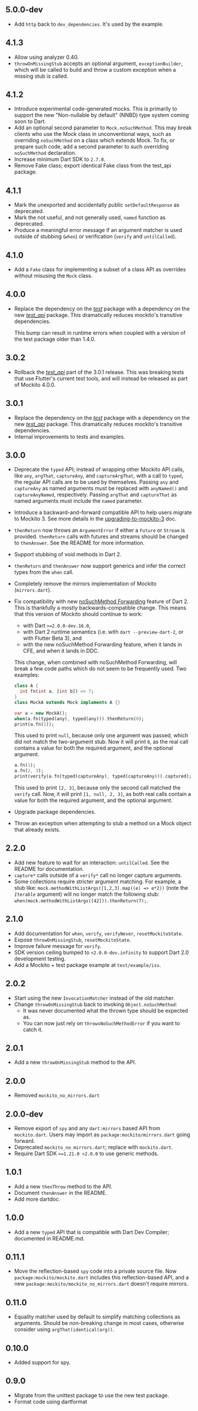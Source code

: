 ## 5.0.0-dev

* Add `http` back to `dev_dependencies`. It's used by the example.

## 4.1.3

* Allow using analyzer 0.40.
* `throwOnMissingStub` accepts an optional argument, `exceptionBuilder`, which
  will be called to build and throw a custom exception when a missing stub is
  called.

## 4.1.2

* Introduce experimental code-generated mocks. This is primarily to support
  the new "Non-nullable by default" (NNBD) type system coming soon to Dart.
* Add an optional second parameter to `Mock.noSuchMethod`. This may break
  clients who use the Mock class in unconventional ways, such as overriding
  `noSuchMethod` on a class which extends Mock. To fix, or prepare such code,
  add a second parameter to such overriding `noSuchMethod` declaration.
* Increase minimum Dart SDK to `2.7.0`.
* Remove Fake class; export identical Fake class from the test_api package.

## 4.1.1

* Mark the unexported and accidentally public `setDefaultResponse` as
  deprecated.
* Mark the not useful, and not generally used, `named` function as deprecated.
* Produce a meaningful error message if an argument matcher is used outside of
  stubbing (`when`) or verification (`verify` and `untilCalled`).

## 4.1.0

* Add a `Fake` class for implementing a subset of a class API as overrides
  without misusing the `Mock` class.

## 4.0.0

* Replace the dependency on the
  _[test](https://pub.dev/packages/test)_ package with a dependency on the new
  _[test_api](https://pub.dev/packages/test_api)_ package. This dramatically
  reduces mockito's transitive dependencies.

  This bump can result in runtime errors when coupled with a version of the
  test package older than 1.4.0.

## 3.0.2

* Rollback the _[test_api](https://pub.dev/packages/test_api)_ part of the 3.0.1
  release. This was breaking tests that use Flutter's current test tools, and
  will instead be released as part of Mockito 4.0.0.

## 3.0.1

* Replace the dependency on the
  _[test](https://pub.dev/packages/test)_ package with a dependency on the new
  _[test_api](https://pub.dev/packages/test_api)_ package. This dramatically
  reduces mockito's transitive dependencies.
* Internal improvements to tests and examples.

## 3.0.0

* Deprecate the `typed` API; instead of wrapping other Mockito API calls, like
  `any`, `argThat`, `captureAny`, and `captureArgThat`, with a call to `typed`,
  the regular API calls are to be used by themselves. Passing `any` and
  `captureAny` as named arguments must be replaced with `anyNamed()` and
  `captureAnyNamed`, respectively. Passing `argThat` and `captureThat` as named
  arguments must include the `named` parameter.
* Introduce a backward-and-forward compatible API to help users migrate to
  Mockito 3. See more details in the [upgrading-to-mockito-3] doc.
* `thenReturn` now throws an `ArgumentError` if either a `Future` or `Stream`
  is provided. `thenReturn` calls with futures and streams should be changed to
  `thenAnswer`. See the README for more information.
* Support stubbing of void methods in Dart 2.
* `thenReturn` and `thenAnswer` now support generics and infer the correct
  types from the `when` call.
* Completely remove the mirrors implementation of Mockito (`mirrors.dart`).
* Fix compatibility with new [noSuchMethod Forwarding] feature of Dart 2. This
  is thankfully a mostly backwards-compatible change. This means that this
  version of Mockito should continue to work:

  * with Dart `>=2.0.0-dev.16.0`,
  * with Dart 2 runtime semantics (i.e. with `dart --preview-dart-2`, or with
    Flutter Beta 3), and
  * with the new noSuchMethod Forwarding feature, when it lands in CFE, and when
    it lands in DDC.

  This change, when combined with noSuchMethod Forwarding, will break a few
  code paths which do not seem to be frequently used. Two examples:

  ```dart
  class A {
    int fn(int a, [int b]) => 7;
  }
  class MockA extends Mock implements A {}

  var a = new MockA();
  when(a.fn(typed(any), typed(any))).thenReturn(0);
  print(a.fn(1));
  ```

  This used to print `null`, because only one argument was passed, which did
  not match the two-argument stub. Now it will print `0`, as the real call
  contains a value for both the required argument, and the optional argument.

  ```dart
  a.fn(1);
  a.fn(2, 3);
  print(verify(a.fn(typed(captureAny), typed(captureAny))).captured);
  ```

  This used to print `[2, 3]`, because only the second call matched the `verify`
  call. Now, it will print `[1, null, 2, 3]`, as both real calls contain a value
  for both the required argument, and the optional argument.
* Upgrade package dependencies.
* Throw an exception when attempting to stub a method on a Mock object that
  already exists.

[upgrading-to-mockito-3]: https://github.com/dart-lang/mockito/blob/master/upgrading-to-mockito-3.md
[noSuchMethod Forwarding]: https://github.com/dart-lang/sdk/blob/master/docs/language/informal/nosuchmethod-forwarding.md

## 2.2.0

* Add new feature to wait for an interaction: `untilCalled`. See the README for
  documentation.
* `capture*` calls outside of a `verify*` call no longer capture arguments.
* Some collections require stricter argument matching. For example, a stub like:
  `mock.methodWithListArgs([1,2,3].map((e) => e*2))` (note the _`Iterable`_
  argument) will no longer match the following stub:
  `when(mock.methodWithListArgs([42])).thenReturn(7);`.

## 2.1.0

* Add documentation for `when`, `verify`, `verifyNever`, `resetMockitoState`.
* Expose `throwOnMissingStub`, `resetMockitoState`.
* Improve failure message for `verify`.
* SDK version ceiling bumped to `<2.0.0-dev.infinity` to support Dart 2.0
  development testing.
* Add a Mockito + test package example at `test/example/iss`.

## 2.0.2

* Start using the new `InvocationMatcher` instead of the old matcher.
* Change `throwOnMissingStub` back to invoking `Object.noSuchMethod`:
  * It was never documented what the thrown type should be expected as.
  * You can now just rely on `throwsNoSuchMethodError` if you want to catch it.

## 2.0.1

* Add a new `throwOnMissingStub` method to the API.

## 2.0.0

* Removed `mockito_no_mirrors.dart`

## 2.0.0-dev

* Remove export of `spy` and any `dart:mirrors` based API from
  `mockito.dart`. Users may import as `package:mockito/mirrors.dart`
  going forward.
* Deprecated `mockito_no_mirrors.dart`; replace with `mockito.dart`.
* Require Dart SDK `>=1.21.0 <2.0.0` to use generic methods.

## 1.0.1

* Add a new `thenThrow` method to the API.
* Document `thenAnswer` in the README.
* Add more dartdoc.

## 1.0.0

* Add a new `typed` API that is compatible with Dart Dev Compiler; documented in
  README.md.

## 0.11.1

* Move the reflection-based `spy` code into a private source file. Now
  `package:mockito/mockito.dart` includes this reflection-based API, and a new
  `package:mockito/mockito_no_mirrors.dart` doesn't require mirrors.

## 0.11.0

* Equality matcher used by default to simplify matching collections as arguments. Should be non-breaking change in most cases, otherwise consider using `argThat(identical(arg))`.

## 0.10.0

* Added support for spy.

## 0.9.0

* Migrate from the unittest package to use the new test package.
* Format code using dartformat
